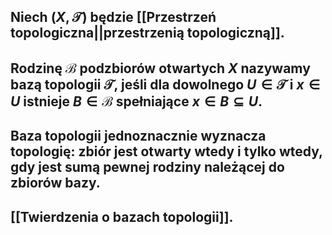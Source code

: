 ## Niech $(X,\mathcal{T})$ będzie [[Przestrzeń topologiczna||przestrzenią topologiczną]].
## Rodzinę $\mathcal{B}$ podzbiorów otwartych $X$ nazywamy **bazą topologii $\mathcal{T}$**, jeśli dla dowolnego $U\in\mathcal{T}$ i $x\in{U}$ istnieje $B\in\mathcal{B}$ spełniające $x\in B \subseteq U$.
## Baza topologii jednoznacznie wyznacza topologię: zbiór jest otwarty wtedy i tylko wtedy,  gdy jest sumą pewnej rodziny należącej do zbiorów bazy.
## [[Twierdzenia o bazach topologii]].
